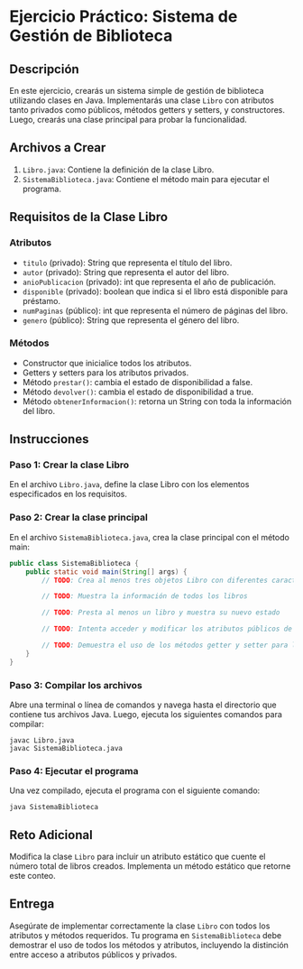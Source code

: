 # Ejercicio Práctico: Sistema de Gestión de Biblioteca

## Descripción
En este ejercicio, crearás un sistema simple de gestión de biblioteca utilizando clases en Java. Implementarás una clase `Libro` con atributos tanto privados como públicos, métodos getters y setters, y constructores. Luego, crearás una clase principal para probar la funcionalidad.

## Archivos a Crear
1. `Libro.java`: Contiene la definición de la clase Libro.
2. `SistemaBiblioteca.java`: Contiene el método main para ejecutar el programa.

## Requisitos de la Clase Libro

### Atributos
- `titulo` (privado): String que representa el título del libro.
- `autor` (privado): String que representa el autor del libro.
- `anioPublicacion` (privado): int que representa el año de publicación.
- `disponible` (privado): boolean que indica si el libro está disponible para préstamo.
- `numPaginas` (público): int que representa el número de páginas del libro.
- `genero` (público): String que representa el género del libro.

### Métodos
- Constructor que inicialice todos los atributos.
- Getters y setters para los atributos privados.
- Método `prestar()`: cambia el estado de disponibilidad a false.
- Método `devolver()`: cambia el estado de disponibilidad a true.
- Método `obtenerInformacion()`: retorna un String con toda la información del libro.

## Instrucciones

### Paso 1: Crear la clase Libro
En el archivo `Libro.java`, define la clase Libro con los elementos especificados en los requisitos.

### Paso 2: Crear la clase principal
En el archivo `SistemaBiblioteca.java`, crea la clase principal con el método main:

```java
public class SistemaBiblioteca {
    public static void main(String[] args) {
        // TODO: Crea al menos tres objetos Libro con diferentes características

        // TODO: Muestra la información de todos los libros

        // TODO: Presta al menos un libro y muestra su nuevo estado

        // TODO: Intenta acceder y modificar los atributos públicos de al menos un libro

        // TODO: Demuestra el uso de los métodos getter y setter para los atributos privados
    }
}
```

### Paso 3: Compilar los archivos
Abre una terminal o línea de comandos y navega hasta el directorio que contiene tus archivos Java. Luego, ejecuta los siguientes comandos para compilar:

```
javac Libro.java
javac SistemaBiblioteca.java
```

### Paso 4: Ejecutar el programa
Una vez compilado, ejecuta el programa con el siguiente comando:

```
java SistemaBiblioteca
```

## Reto Adicional
Modifica la clase `Libro` para incluir un atributo estático que cuente el número total de libros creados. Implementa un método estático que retorne este conteo.

## Entrega
Asegúrate de implementar correctamente la clase `Libro` con todos los atributos y métodos requeridos. Tu programa en `SistemaBiblioteca` debe demostrar el uso de todos los métodos y atributos, incluyendo la distinción entre acceso a atributos públicos y privados.
